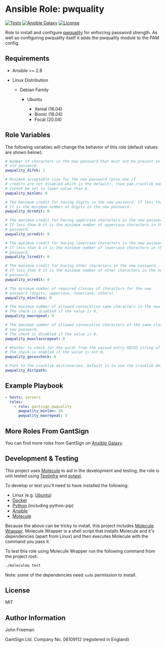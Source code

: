 Ansible Role: pwquality
=======================

[![Tests](https://github.com/gantsign/ansible_role_pwquality/workflows/Tests/badge.svg)](https://github.com/gantsign/ansible_role_pwquality/actions?query=workflow%3ATests)
[![Ansible Galaxy](https://img.shields.io/badge/ansible--galaxy-gantsign.pwquality-blue.svg)](https://galaxy.ansible.com/gantsign/pwquality)
[![License](https://img.shields.io/badge/license-MIT-blue.svg)](https://raw.githubusercontent.com/gantsign/ansible_role_pwquality/master/LICENSE)

Role to install and configure
[pwquality](https://github.com/libpwquality/libpwquality) for enforcing password
strength. As well as configuring pwquality itself it adds the pwquality module
to the PAM config.

Requirements
------------

* Ansible >= 2.8

* Linux Distribution

    * Debian Family

        * Ubuntu

            * Xenial (16.04)
            * Bionic (18.04)
            * Focal (20.04)

Role Variables
--------------

The following variables will change the behavior of this role (default values
are shown below):

```yaml
# Number of characters in the new password that must not be present in the
# old password.
pwquality_difok: 1

# Minimum acceptable size for the new password (plus one if
# credits are not disabled which is the default). (See pam_cracklib manual.)
# Cannot be set to lower value than 6.
pwquality_minlen: 8

# The maximum credit for having digits in the new password. If less than 0
# it is the minimum number of digits in the new password.
pwquality_dcredit: 0

# The maximum credit for having uppercase characters in the new password.
# If less than 0 it is the minimum number of uppercase characters in the new
# password.
pwquality_ucredit: 0

# The maximum credit for having lowercase characters in the new password.
# If less than 0 it is the minimum number of lowercase characters in the new
# password.
pwquality_lcredit: 0

# The maximum credit for having other characters in the new password.
# If less than 0 it is the minimum number of other characters in the new
# password.
pwquality_ocredit: 0

# The minimum number of required classes of characters for the new
# password (digits, uppercase, lowercase, others).
pwquality_minclass: 0

# The maximum number of allowed consecutive same characters in the new password.
# The check is disabled if the value is 0.
pwquality_maxrepeat: 0

# The maximum number of allowed consecutive characters of the same class in the
# new password.
# The check is disabled if the value is 0.
pwquality_maxclassrepeat: 0

# Whether to check for the words from the passwd entry GECOS string of the user.
# The check is enabled if the value is not 0.
pwquality_gecoscheck: 0

# Path to the cracklib dictionaries. Default is to use the cracklib default.
pwquality_dictpath:
```

Example Playbook
----------------

```yaml
- hosts: servers
  roles:
    - role: gantsign.pwquality
      pwquality_minlen: 16
      pwquality_maxrepeat: 3
```

More Roles From GantSign
------------------------

You can find more roles from GantSign on
[Ansible Galaxy](https://galaxy.ansible.com/gantsign).

Development & Testing
---------------------

This project uses [Molecule](http://molecule.readthedocs.io/) to aid in the
development and testing; the role is unit tested using
[Testinfra](http://testinfra.readthedocs.io/) and
[pytest](http://docs.pytest.org/).

To develop or test you'll need to have installed the following:

* Linux (e.g. [Ubuntu](http://www.ubuntu.com/))
* [Docker](https://www.docker.com/)
* [Python](https://www.python.org/) (including python-pip)
* [Ansible](https://www.ansible.com/)
* [Molecule](http://molecule.readthedocs.io/)

Because the above can be tricky to install, this project includes
[Molecule Wrapper](https://github.com/gantsign/molecule-wrapper). Molecule
Wrapper is a shell script that installs Molecule and it's dependencies (apart
from Linux) and then executes Molecule with the command you pass it.

To test this role using Molecule Wrapper run the following command from the
project root:

```bash
./moleculew test
```

Note: some of the dependencies need `sudo` permission to install.

License
-------

MIT

Author Information
------------------

John Freeman

GantSign Ltd.
Company No. 06109112 (registered in England)
